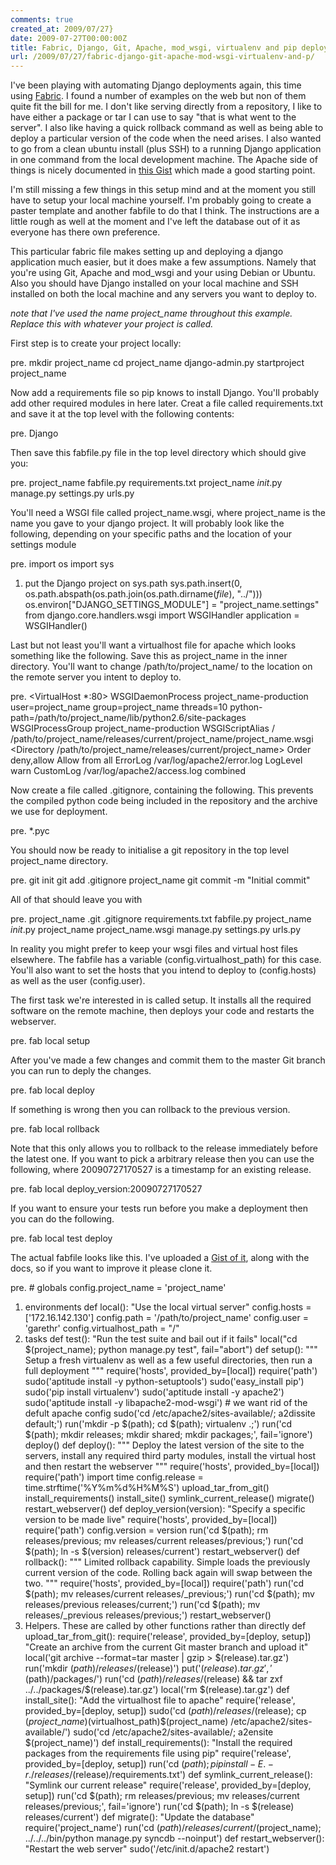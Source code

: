 ```yaml
---
comments: true
created_at: 2009/07/27}
date: 2009-07-27T00:00:00Z
title: Fabric, Django, Git, Apache, mod_wsgi, virtualenv and pip deployment
url: /2009/07/27/fabric-django-git-apache-mod-wsgi-virtualenv-and-p/
---
```


I've been playing with automating Django deployments again, this time using [Fabric](http://fabfile.org/). I found a number of examples on the web but non of them quite fit the bill for me. I don't like serving directly from a repository, I like to have either a package or tar I can use to say "that is what went to the server". I also like having a quick rollback command as well as being able to deploy a particular version of the code when the need arises. I also wanted to go from a clean ubuntu install (plus SSH) to a running Django application in one command from the local development machine. The Apache side of things is nicely documented in [this Gist](http://gist.github.com/106077) which made a good starting point.

I'm still missing a few things in this setup mind and at the moment you still have to setup your local machine yourself. I'm probably going to create a paster template and another fabfile to do that I think. The instructions are a little rough as well at the moment and I've left the database out of it as everyone has there own preference.

This particular fabric file makes setting up and deploying a django application much easier, but it does make a few assumptions. Namely that you're using Git, Apache and mod\_wsgi and your using Debian or Ubuntu. Also you should have Django installed on your local machine and SSH installed on both the local machine and any servers you want to deploy to.

*note that I've used the name project\_name throughout this example. Replace this with whatever your project is called.*

First step is to create your project locally:

pre. mkdir project\_name
cd project\_name
django-admin.py startproject project\_name

Now add a requirements file so pip knows to install Django. You'll probably add other required modules in here later. Creat a file called requirements.txt and save it at the top level with the following contents:

pre. Django

Then save this fabfile.py file in the top level directory which should give you:

pre. project\_name
fabfile.py
requirements.txt
project\_name
*init*.py
manage.py
settings.py
urls.py

You'll need a WSGI file called project\_name.wsgi, where project\_name is the name you gave to your django project. It will probably look like the following, depending on your specific paths and the location of your settings module

pre. import os
import sys

1.  put the Django project on sys.path
    sys.path.insert(0, os.path.abspath(os.path.join(os.path.dirname(*file*), "../")))
    os.environ\["DJANGO\_SETTINGS\_MODULE"\] = "project\_name.settings"
    from django.core.handlers.wsgi import WSGIHandler
    application = WSGIHandler()

Last but not least you'll want a virtualhost file for apache which looks something like the following. Save this as project\_name in the inner directory. You'll want to change /path/to/project\_name/ to the location on the remote server you intent to deploy to.

pre. <VirtualHost *:80>
WSGIDaemonProcess project\_name-production user=project\_name group=project\_name threads=10 python-path=/path/to/project\_name/lib/python2.6/site-packages
WSGIProcessGroup project\_name-production
WSGIScriptAlias / /path/to/project\_name/releases/current/project\_name/project\_name.wsgi
<Directory /path/to/project_name/releases/current/project_name>
Order deny,allow
Allow from all
</Directory>
ErrorLog /var/log/apache2/error.log
LogLevel warn
CustomLog /var/log/apache2/access.log combined
</VirtualHost>

Now create a file called .gitignore, containing the following. This prevents the compiled python code being included in the repository and the archive we use for deployment.

pre. \*.pyc

You should now be ready to initialise a git repository in the top level project\_name directory.

pre. git init
git add .gitignore project\_name
git commit -m "Initial commit"

All of that should leave you with

pre. project\_name
.git
.gitignore
requirements.txt
fabfile.py
project\_name
*init*.py
project\_name
project\_name.wsgi
manage.py
settings.py
urls.py

In reality you might prefer to keep your wsgi files and virtual host files elsewhere. The fabfile has a variable (config.virtualhost\_path) for this case. You'll also want to set the hosts that you intend to deploy to (config.hosts) as well as the user (config.user).

The first task we're interested in is called setup. It installs all the required software on the remote machine, then deploys your code and restarts the webserver.

pre. fab local setup

After you've made a few changes and commit them to the master Git branch you can run to deply the changes.

pre. fab local deploy

If something is wrong then you can rollback to the previous version.

pre. fab local rollback

Note that this only allows you to rollback to the release immediately before the latest one. If you want to pick a arbitrary release then you can use the following, where 20090727170527 is a timestamp for an existing release.

pre. fab local deploy\_version:20090727170527

If you want to ensure your tests run before you make a deployment then you can do the following.

pre. fab local test deploy

The actual fabfile looks like this. I've uploaded a [Gist of it](http://gist.github.com/156623), along with the docs, so if you want to improve it please clone it.

pre. \# globals
config.project\_name = 'project\_name'

1.  environments
    def local():
    "Use the local virtual server"
    config.hosts = \['172.16.142.130'\]
    config.path = '/path/to/project\_name'
    config.user = 'garethr'
    config.virtualhost\_path = "/"
2.  tasks
    def test():
    "Run the test suite and bail out if it fails"
    local("cd $(project\_name); python manage.py test", fail="abort")
    def setup():
    """
    Setup a fresh virtualenv as well as a few useful directories, then run
    a full deployment
    """
    require('hosts', provided\_by=\[local\])
    require('path')
    sudo('aptitude install -y python-setuptools')
    sudo('easy\_install pip')
    sudo('pip install virtualenv')
    sudo('aptitude install -y apache2')
    sudo('aptitude install -y libapache2-mod-wsgi')
    \# we want rid of the defult apache config
    sudo('cd /etc/apache2/sites-available/; a2dissite default;')
    run('mkdir -p $(path); cd $(path); virtualenv .;')
    run('cd $(path); mkdir releases; mkdir shared; mkdir packages;', fail='ignore')
    deploy()
    def deploy():
    """
    Deploy the latest version of the site to the servers, install any
    required third party modules, install the virtual host and
    then restart the webserver
    """
    require('hosts', provided\_by=\[local\])
    require('path')
    import time
    config.release = time.strftime('%Y%m%d%H%M%S')
    upload\_tar\_from\_git()
    install\_requirements()
    install\_site()
    symlink\_current\_release()
    migrate()
    restart\_webserver()
    def deploy\_version(version):
    "Specify a specific version to be made live"
    require('hosts', provided\_by=\[local\])
    require('path')
    config.version = version
    run('cd $(path); rm releases/previous; mv releases/current releases/previous;')
    run('cd $(path); ln -s $(version) releases/current')
    restart\_webserver()
    def rollback():
    """
    Limited rollback capability. Simple loads the previously current
    version of the code. Rolling back again will swap between the two.
    """
    require('hosts', provided\_by=\[local\])
    require('path')
    run('cd $(path); mv releases/current releases/\_previous;')
    run('cd $(path); mv releases/previous releases/current;')
    run('cd $(path); mv releases/\_previous releases/previous;')
    restart\_webserver()
3.  Helpers. These are called by other functions rather than directly
    def upload\_tar\_from\_git():
    require('release', provided\_by=\[deploy, setup\])
    "Create an archive from the current Git master branch and upload it"
    local('git archive --format=tar master | gzip &gt; $(release).tar.gz')
    run('mkdir $(path)/releases/$(release)')
    put('$(release).tar.gz', '$(path)/packages/')
    run('cd $(path)/releases/$(release) && tar zxf ../../packages/$(release).tar.gz')
    local('rm $(release).tar.gz')
    def install\_site():
    "Add the virtualhost file to apache"
    require('release', provided\_by=\[deploy, setup\])
    sudo('cd $(path)/releases/$(release); cp $(project\_name)$(virtualhost\_path)$(project\_name) /etc/apache2/sites-available/')
    sudo('cd /etc/apache2/sites-available/; a2ensite $(project\_name)')
    def install\_requirements():
    "Install the required packages from the requirements file using pip"
    require('release', provided\_by=\[deploy, setup\])
    run('cd $(path); pip install -E . -r ./releases/$(release)/requirements.txt')
    def symlink\_current\_release():
    "Symlink our current release"
    require('release', provided\_by=\[deploy, setup\])
    run('cd $(path); rm releases/previous; mv releases/current releases/previous;', fail='ignore')
    run('cd $(path); ln -s $(release) releases/current')
    def migrate():
    "Update the database"
    require('project\_name')
    run('cd $(path)/releases/current/$(project\_name); ../../../bin/python manage.py syncdb --noinput')
    def restart\_webserver():
    "Restart the web server"
    sudo('/etc/init.d/apache2 restart')

